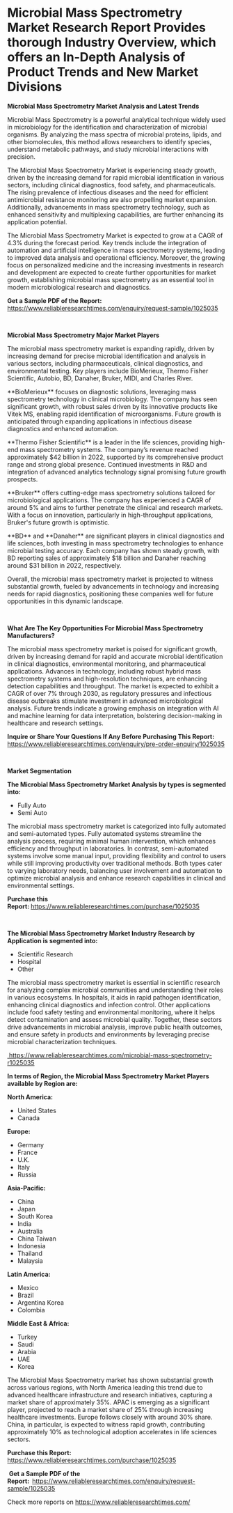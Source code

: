 <p><h1>Microbial Mass Spectrometry Market Research Report Provides thorough Industry Overview, which offers an In-Depth Analysis of Product Trends and New Market Divisions</h1></p><p><strong>Microbial Mass Spectrometry Market Analysis and Latest Trends</strong></p>
<p><p>Microbial Mass Spectrometry is a powerful analytical technique widely used in microbiology for the identification and characterization of microbial organisms. By analyzing the mass spectra of microbial proteins, lipids, and other biomolecules, this method allows researchers to identify species, understand metabolic pathways, and study microbial interactions with precision. </p><p>The Microbial Mass Spectrometry Market is experiencing steady growth, driven by the increasing demand for rapid microbial identification in various sectors, including clinical diagnostics, food safety, and pharmaceuticals. The rising prevalence of infectious diseases and the need for efficient antimicrobial resistance monitoring are also propelling market expansion. Additionally, advancements in mass spectrometry technology, such as enhanced sensitivity and multiplexing capabilities, are further enhancing its application potential.</p><p>The Microbial Mass Spectrometry Market is expected to grow at a CAGR of 4.3% during the forecast period. Key trends include the integration of automation and artificial intelligence in mass spectrometry systems, leading to improved data analysis and operational efficiency. Moreover, the growing focus on personalized medicine and the increasing investments in research and development are expected to create further opportunities for market growth, establishing microbial mass spectrometry as an essential tool in modern microbiological research and diagnostics.</p></p>
<p><strong>Get a Sample PDF of the Report:&nbsp;</strong> <a href="https://www.reliableresearchtimes.com/enquiry/request-sample/1025035?utm_campaign=2007&utm_medium=2&utm_source=Github&utm_content=ia&utm_term=22032025&utm_id=microbial-mass-spectrometry">https://www.reliableresearchtimes.com/enquiry/request-sample/1025035</a></p>
<p>&nbsp;</p>
<p><strong>Microbial Mass Spectrometry Major Market Players</strong></p>
<p><p>The microbial mass spectrometry market is expanding rapidly, driven by increasing demand for precise microbial identification and analysis in various sectors, including pharmaceuticals, clinical diagnostics, and environmental testing. Key players include BioMerieux, Thermo Fisher Scientific, Autobio, BD, Danaher, Bruker, MIDI, and Charles River.</p><p>**BioMerieux** focuses on diagnostic solutions, leveraging mass spectrometry technology in clinical microbiology. The company has seen significant growth, with robust sales driven by its innovative products like Vitek MS, enabling rapid identification of microorganisms. Future growth is anticipated through expanding applications in infectious disease diagnostics and enhanced automation.</p><p>**Thermo Fisher Scientific** is a leader in the life sciences, providing high-end mass spectrometry systems. The company’s revenue reached approximately $42 billion in 2022, supported by its comprehensive product range and strong global presence. Continued investments in R&D and integration of advanced analytics technology signal promising future growth prospects.</p><p>**Bruker** offers cutting-edge mass spectrometry solutions tailored for microbiological applications. The company has experienced a CAGR of around 5% and aims to further penetrate the clinical and research markets. With a focus on innovation, particularly in high-throughput applications, Bruker's future growth is optimistic.</p><p>**BD** and **Danaher** are significant players in clinical diagnostics and life sciences, both investing in mass spectrometry technologies to enhance microbial testing accuracy. Each company has shown steady growth, with BD reporting sales of approximately $18 billion and Danaher reaching around $31 billion in 2022, respectively.</p><p>Overall, the microbial mass spectrometry market is projected to witness substantial growth, fueled by advancements in technology and increasing needs for rapid diagnostics, positioning these companies well for future opportunities in this dynamic landscape.</p></p>
<p>&nbsp;</p>
<p><strong>What Are The Key Opportunities For Microbial Mass Spectrometry Manufacturers?</strong></p>
<p><p>The microbial mass spectrometry market is poised for significant growth, driven by increasing demand for rapid and accurate microbial identification in clinical diagnostics, environmental monitoring, and pharmaceutical applications. Advances in technology, including robust hybrid mass spectrometry systems and high-resolution techniques, are enhancing detection capabilities and throughput. The market is expected to exhibit a CAGR of over 7% through 2030, as regulatory pressures and infectious disease outbreaks stimulate investment in advanced microbiological analysis. Future trends indicate a growing emphasis on integration with AI and machine learning for data interpretation, bolstering decision-making in healthcare and research settings.</p></p>
<p><strong>Inquire or Share Your Questions If Any Before Purchasing This Report:</strong> <a href="https://www.reliableresearchtimes.com/enquiry/pre-order-enquiry/1025035?utm_campaign=2007&utm_medium=2&utm_source=Github&utm_content=ia&utm_term=22032025&utm_id=microbial-mass-spectrometry">https://www.reliableresearchtimes.com/enquiry/pre-order-enquiry/1025035</a></p>
<p>&nbsp;</p>
<p><strong>Market Segmentation</strong></p>
<p><strong>The Microbial Mass Spectrometry Market Analysis by types is segmented into:</strong></p>
<p><ul><li>Fully Auto</li><li>Semi Auto</li></ul></p>
<p><p>The microbial mass spectrometry market is categorized into fully automated and semi-automated types. Fully automated systems streamline the analysis process, requiring minimal human intervention, which enhances efficiency and throughput in laboratories. In contrast, semi-automated systems involve some manual input, providing flexibility and control to users while still improving productivity over traditional methods. Both types cater to varying laboratory needs, balancing user involvement and automation to optimize microbial analysis and enhance research capabilities in clinical and environmental settings.</p></p>
<p><strong>Purchase this Report:&nbsp;</strong><a href="https://www.reliableresearchtimes.com/purchase/1025035?utm_campaign=2007&utm_medium=2&utm_source=Github&utm_content=ia&utm_term=22032025&utm_id=microbial-mass-spectrometry">https://www.reliableresearchtimes.com/purchase/1025035</a></p>
<p>&nbsp;</p>
<p><strong>The Microbial Mass Spectrometry Market Industry Research by Application is segmented into:</strong></p>
<p><ul><li>Scientific Research</li><li>Hospital</li><li>Other</li></ul></p>
<p><p>The microbial mass spectrometry market is essential in scientific research for analyzing complex microbial communities and understanding their roles in various ecosystems. In hospitals, it aids in rapid pathogen identification, enhancing clinical diagnostics and infection control. Other applications include food safety testing and environmental monitoring, where it helps detect contamination and assess microbial quality. Together, these sectors drive advancements in microbial analysis, improve public health outcomes, and ensure safety in products and environments by leveraging precise microbial characterization techniques.</p></p>
<p><a href="https://www.reliableresearchtimes.com/microbial-mass-spectrometry-r1025035?utm_campaign=2007&utm_medium=2&utm_source=Github&utm_content=ia&utm_term=22032025&utm_id=microbial-mass-spectrometry">&nbsp;https://www.reliableresearchtimes.com/microbial-mass-spectrometry-r1025035</a></p>
<p><strong>In terms of Region, the Microbial Mass Spectrometry Market Players available by Region are:</strong></p>
<p>
    <p> <strong> North America: </strong>
        <ul>
            <li>United States</li>
            <li>Canada</li>
        </ul>
        </p> 
    <p> <strong> Europe: </strong>
        <ul>
            <li>Germany</li>
            <li>France</li>
            <li>U.K.</li>
            <li>Italy</li>
            <li>Russia</li>
        </ul>
        </p> 
    <p> <strong> Asia-Pacific: </strong>
        <ul>
            <li>China</li>
            <li>Japan</li>
            <li>South Korea</li>
            <li>India</li>
            <li>Australia</li>
            <li>China Taiwan</li>
            <li>Indonesia</li>
            <li>Thailand</li>
            <li>Malaysia</li>
        </ul>
        </p> 
    <p> <strong> Latin America: </strong>
        <ul>
            <li>Mexico</li>
            <li>Brazil</li>
            <li>Argentina Korea</li>
            <li>Colombia</li>
        </ul>
        </p> 
    <p> <strong> Middle East & Africa: </strong>
        <ul>
            <li>Turkey</li>
            <li>Saudi</li>
            <li>Arabia</li>
            <li>UAE</li>
            <li>Korea</li>
        </ul>
    </p>
    </p>
<p><p>The Microbial Mass Spectrometry market has shown substantial growth across various regions, with North America leading this trend due to advanced healthcare infrastructure and research initiatives, capturing a market share of approximately 35%. APAC is emerging as a significant player, projected to reach a market share of 25% through increasing healthcare investments. Europe follows closely with around 30% share. China, in particular, is expected to witness rapid growth, contributing approximately 10% as technological adoption accelerates in life sciences sectors.</p></p>
<p><strong>Purchase this Report: </strong><a href="https://www.reliableresearchtimes.com/purchase/1025035?utm_campaign=2007&utm_medium=2&utm_source=Github&utm_content=ia&utm_term=22032025&utm_id=microbial-mass-spectrometry">https://www.reliableresearchtimes.com/purchase/1025035</a></p>
<p>&nbsp;<strong>Get a Sample PDF of the Report:&nbsp;&nbsp;</strong><a href="https://www.reliableresearchtimes.com/enquiry/request-sample/1025035?utm_campaign=2007&utm_medium=2&utm_source=Github&utm_content=ia&utm_term=22032025&utm_id=microbial-mass-spectrometry">https://www.reliableresearchtimes.com/enquiry/request-sample/1025035</a></p>
<p><strong></strong></p>
<p>Check more reports on <a href="https://www.reliableresearchtimes.com/?utm_campaign=2007&utm_medium=2&utm_source=Github&utm_content=ia&utm_term=22032025&utm_id=microbial-mass-spectrometry">https://www.reliableresearchtimes.com/</a></p>